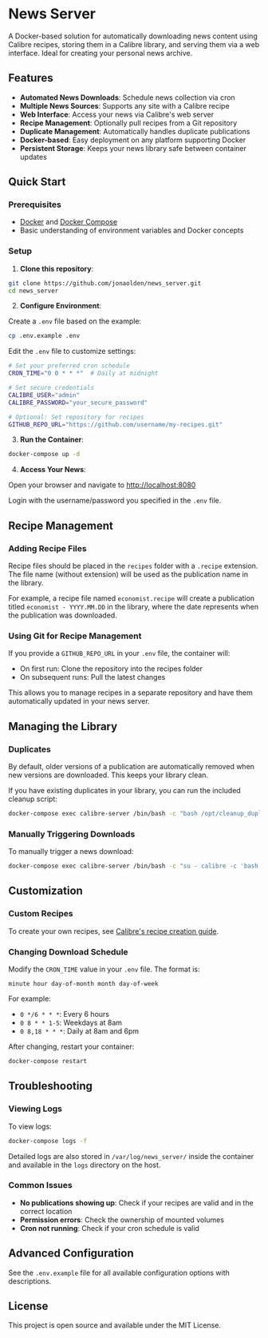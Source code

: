 # News Server

A Docker-based solution for automatically downloading news content using Calibre recipes, storing them in a Calibre library, and serving them via a web interface. Ideal for creating your personal news archive.

## Features

- **Automated News Downloads**: Schedule news collection via cron
- **Multiple News Sources**: Supports any site with a Calibre recipe
- **Web Interface**: Access your news via Calibre's web server
- **Recipe Management**: Optionally pull recipes from a Git repository
- **Duplicate Management**: Automatically handles duplicate publications
- **Docker-based**: Easy deployment on any platform supporting Docker
- **Persistent Storage**: Keeps your news library safe between container updates

## Quick Start

### Prerequisites

- [Docker](https://docs.docker.com/get-docker/) and [Docker Compose](https://docs.docker.com/compose/install/)
- Basic understanding of environment variables and Docker concepts

### Setup

1. **Clone this repository**:

```bash
git clone https://github.com/jonaolden/news_server.git
cd news_server
```

2. **Configure Environment**:

Create a `.env` file based on the example:

```bash
cp .env.example .env
```

Edit the `.env` file to customize settings:

```bash
# Set your preferred cron schedule 
CRON_TIME="0 0 * * *"  # Daily at midnight

# Set secure credentials
CALIBRE_USER="admin"
CALIBRE_PASSWORD="your_secure_password"

# Optional: Set repository for recipes 
GITHUB_REPO_URL="https://github.com/username/my-recipes.git"
```

3. **Run the Container**:

```bash
docker-compose up -d
```

4. **Access Your News**:

Open your browser and navigate to [http://localhost:8080](http://localhost:8080)

Login with the username/password you specified in the `.env` file.

## Recipe Management

### Adding Recipe Files

Recipe files should be placed in the `recipes` folder with a `.recipe` extension. The file name (without extension) will be used as the publication name in the library.

For example, a recipe file named `economist.recipe` will create a publication titled `economist - YYYY.MM.DD` in the library, where the date represents when the publication was downloaded.

### Using Git for Recipe Management

If you provide a `GITHUB_REPO_URL` in your `.env` file, the container will:
- On first run: Clone the repository into the recipes folder
- On subsequent runs: Pull the latest changes

This allows you to manage recipes in a separate repository and have them automatically updated in your news server.

## Managing the Library

### Duplicates

By default, older versions of a publication are automatically removed when new versions are downloaded. This keeps your library clean.

If you have existing duplicates in your library, you can run the included cleanup script:

```bash
docker-compose exec calibre-server /bin/bash -c "bash /opt/cleanup_duplicates.sh"
```

### Manually Triggering Downloads

To manually trigger a news download:

```bash
docker-compose exec calibre-server /bin/bash -c "su - calibre -c 'bash /opt/download_news.sh'"
```

## Customization

### Custom Recipes

To create your own recipes, see [Calibre's recipe creation guide](https://manual.calibre-ebook.com/news.html).

### Changing Download Schedule

Modify the `CRON_TIME` value in your `.env` file. The format is:

```
minute hour day-of-month month day-of-week
```

For example:
- `0 */6 * * *`: Every 6 hours
- `0 8 * * 1-5`: Weekdays at 8am
- `0 8,18 * * *`: Daily at 8am and 6pm

After changing, restart your container:

```bash
docker-compose restart
```

## Troubleshooting

### Viewing Logs

To view logs:

```bash
docker-compose logs -f
```

Detailed logs are also stored in `/var/log/news_server/` inside the container and available in the `logs` directory on the host.

### Common Issues

- **No publications showing up**: Check if your recipes are valid and in the correct location
- **Permission errors**: Check the ownership of mounted volumes
- **Cron not running**: Check if your cron schedule is valid

## Advanced Configuration

See the `.env.example` file for all available configuration options with descriptions.

## License

This project is open source and available under the MIT License.
